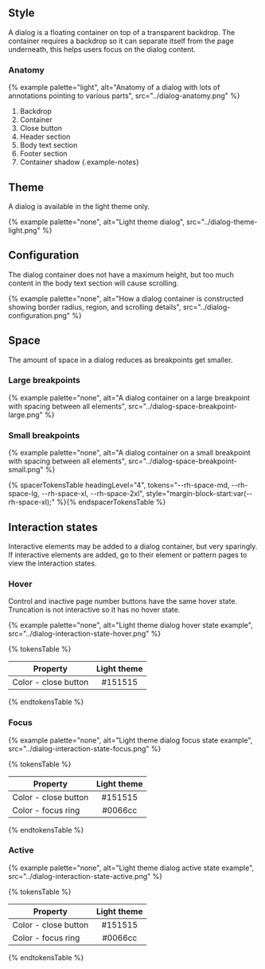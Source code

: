 ## Style

A dialog is a floating container on top of a transparent backdrop. The container 
requires a backdrop so it can separate itself from the page underneath, this 
helps users focus on the dialog content.

### Anatomy

{% example palette="light",
           alt="Anatomy of a dialog with lots of annotations pointing to various parts",
           src="../dialog-anatomy.png" %}

1. Backdrop
2. Container
3. Close button
4. Header section
5. Body text section
6. Footer section
7. Container shadow
   {.example-notes}

## Theme

A dialog is available in the light theme only.

{% example palette="none",
           alt="Light theme dialog",
           src="../dialog-theme-light.png" %}

## Configuration

The dialog container does not have a maximum height, but too much content in the 
body text section will cause scrolling.

{% example palette="none",
           alt="How a dialog container is constructed showing border radius, region, and scrolling details",
           src="../dialog-configuration.png" %}

## Space

The amount of space in a dialog reduces as breakpoints get smaller.

### Large breakpoints

{% example palette="none",
           alt="A dialog container on a large breakpoint with spacing between all elements",
           src="../dialog-space-breakpoint-large.png" %}

### Small breakpoints

{% example palette="none",
           alt="A dialog container on a small breakpoint with spacing between all elements",
           src="../dialog-space-breakpoint-small.png" %}

{% spacerTokensTable 
    headingLevel="4",
    tokens="--rh-space-md, --rh-space-lg,  --rh-space-xl, --rh-space-2xl",
    style="margin-block-start:var(--rh-space-xl);" %}{% endspacerTokensTable %}

## Interaction states

Interactive elements may be added to a dialog container, but very sparingly. If 
interactive elements are added, go to their element or pattern pages to view the 
interaction states.

### Hover

Control and inactive page number buttons have the same hover state. Truncation 
is not interactive so it has no hover state.

{% example palette="none",
           alt="Light theme dialog hover state example",
           src="../dialog-interaction-state-hover.png" %}

{% tokensTable %}

| Property             | Light theme |
| -------------------- | :---------: |
| Color - close button |#151515   |

{% endtokensTable %}

### Focus

{% example palette="none",
           alt="Light theme dialog focus state example",
           src="../dialog-interaction-state-focus.png" %}

{% tokensTable %}           

| Property             | Light theme |
| -------------------- | :---------: |
| Color - close button |#151515   |
| Color - focus ring   |#0066cc   |

{% endtokensTable %}

### Active

{% example palette="none",
           alt="Light theme dialog active state example",
           src="../dialog-interaction-state-active.png" %}

{% tokensTable %}           

| Property             | Light theme |
| -------------------- | :---------: |
| Color - close button |#151515   |
| Color - focus ring   |#0066cc   |

{% endtokensTable %}

